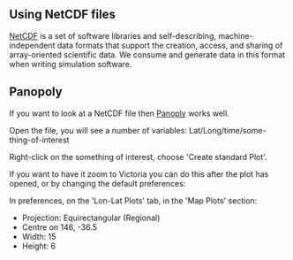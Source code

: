 ## Using NetCDF files

[NetCDF](http://www.unidata.ucar.edu/software/netcdf/) is a set of software libraries and self-describing,
machine-independent data formats that support the creation, access, and sharing of array-oriented scientific
data. We consume and generate data in this format when writing simulation software.

## Panopoly

If you want to look at a NetCDF file then [Panoply](http://www.giss.nasa.gov/tools/panoply/) works well.

Open the file, you will see a number of variables: Lat/Long/time/some-thing-of-interest

Right-click on the something of interest, choose 'Create standard Plot'.

If you want to have it zoom to Victoria you can do this after the plot has opened, or by changing the default preferences:

In preferences, on the 'Lon-Lat Plots' tab, in the 'Map Plots' section:

- Projection: Equirectangular (Regional)
- Centre on 146, -36.5
- Width: 15
- Height: 6

